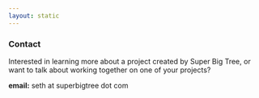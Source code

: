 ```yaml
---
layout: static
---
```

### Contact 
Interested in learning more about a project created by Super Big Tree, or want to talk about working together on one of your projects?

**email:** seth at superbigtree dot com
